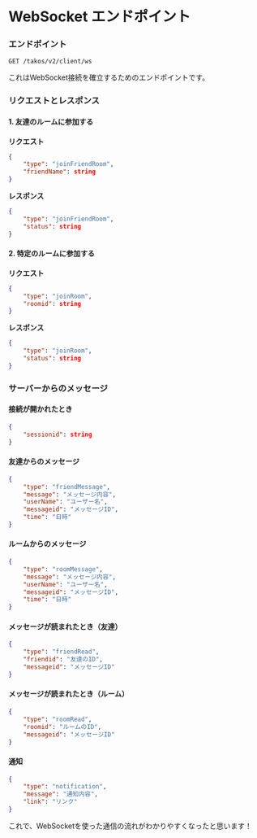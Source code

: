 # WebSocket エンドポイント

### エンドポイント

`GET /takos/v2/client/ws`

これはWebSocket接続を確立するためのエンドポイントです。

### リクエストとレスポンス

#### 1. 友達のルームに参加する

**リクエスト**

```json
{
    "type": "joinFriendRoom",
    "friendName": string
}
```

**レスポンス**

```json
{
    "type": "joinFriendRoom",
    "status": string
}
```

#### 2. 特定のルームに参加する

**リクエスト**

```json
{
    "type": "joinRoom",
    "roomid": string
}
```

**レスポンス**

```json
{
    "type": "joinRoom",
    "status": string
}
```

### サーバーからのメッセージ

#### 接続が開かれたとき

```json
{
    "sessionid": string
}
```

#### 友達からのメッセージ

```json
{
    "type": "friendMessage",
    "message": "メッセージ内容",
    "userName": "ユーザー名",
    "messageid": "メッセージID",
    "time": "日時"
}
```

#### ルームからのメッセージ

```json
{
    "type": "roomMessage",
    "message": "メッセージ内容",
    "userName": "ユーザー名",
    "messageid": "メッセージID",
    "time": "日時"
}
```

#### メッセージが読まれたとき（友達）

```json
{
    "type": "friendRead",
    "friendid": "友達のID",
    "messageid": "メッセージID"
}
```

#### メッセージが読まれたとき（ルーム）

```json
{
    "type": "roomRead",
    "roomid": "ルームのID",
    "messageid": "メッセージID"
}
```

#### 通知

```json
{
    "type": "notification",
    "message": "通知内容",
    "link": "リンク"
}
```

これで、WebSocketを使った通信の流れがわかりやすくなったと思います！